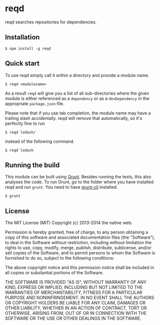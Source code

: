 # reqd

reqd searches repositories for dependencies.

## Installation

    $ npm install -g reqd

## Quick start

To use reqd simply call it within a directory and provide a module name.

    $ reqd <modulename>

As a result `reqd` will give you a list of all sub-directories where the given module is either referenced as a `dependency` or as a `devDependency` in the appropriate `package.json` file.

Please note that if you use tab completion, the module name may have a trailing slash accidentally. reqd will remove that automatically, so it's perfectly fine to run

    $ reqd lodash/

instead of the following command.

    $ reqd lodash

## Running the build

This module can be built using [Grunt](http://gruntjs.com/). Besides running the tests, this also analyses the code. To run Grunt, go to the folder where you have installed reqd and run `grunt`. You need to have [grunt-cli](https://github.com/gruntjs/grunt-cli) installed.

    $ grunt

## License

The MIT License (MIT)
Copyright (c) 2013-2014 the native web.

Permission is hereby granted, free of charge, to any person obtaining a copy of this software and associated documentation files (the "Software"), to deal in the Software without restriction, including without limitation the rights to use, copy, modify, merge, publish, distribute, sublicense, and/or sell copies of the Software, and to permit persons to whom the Software is furnished to do so, subject to the following conditions:

The above copyright notice and this permission notice shall be included in all copies or substantial portions of the Software.

THE SOFTWARE IS PROVIDED "AS IS", WITHOUT WARRANTY OF ANY KIND, EXPRESS OR IMPLIED, INCLUDING BUT NOT LIMITED TO THE WARRANTIES OF MERCHANTABILITY, FITNESS FOR A PARTICULAR PURPOSE AND NONINFRINGEMENT. IN NO EVENT SHALL THE AUTHORS OR COPYRIGHT HOLDERS BE LIABLE FOR ANY CLAIM, DAMAGES OR OTHER LIABILITY, WHETHER IN AN ACTION OF CONTRACT, TORT OR OTHERWISE, ARISING FROM, OUT OF OR IN CONNECTION WITH THE SOFTWARE OR THE USE OR OTHER DEALINGS IN THE SOFTWARE.
